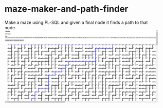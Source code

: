 # maze-maker-and-path-finder
Make a maze using PL-SQL and given a final node it finds a path to that node.
![Screenshot](/I5.jpg)

